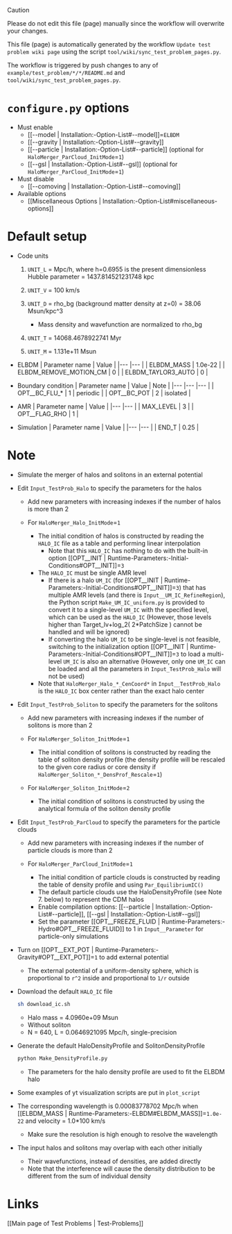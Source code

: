 > [!CAUTION]
> Please do not edit this file (page) manually since the workflow will overwrite your changes.
>
> This file (page) is automatically generated by the workflow `Update test problem wiki page` using the script `tool/wiki/sync_test_problem_pages.py`.
>
> The workflow is triggered by push changes to any of `example/test_problem/*/*/README.md` and `tool/wiki/sync_test_problem_pages.py`.


# `configure.py` options
- Must enable
  - [[--model | Installation:-Option-List#--model]]=`ELBDM`
  - [[--gravity | Installation:-Option-List#--gravity]]
  - [[--particle | Installation:-Option-List#--particle]] (optional for `HaloMerger_ParCloud_InitMode`=`1`)
  - [[--gsl | Installation:-Option-List#--gsl]] (optional for `HaloMerger_ParCloud_InitMode`=`1`)
- Must disable
  - [[--comoving | Installation:-Option-List#--comoving]]
- Available options
  - [[Miscellaneous Options | Installation:-Option-List#miscellaneous-options]]


# Default setup
- Code units
  1. `UNIT_L` = Mpc/h, where h=0.6955 is the present dimensionless Hubble parameter
              = 1437.814521231748 kpc
  2. `UNIT_V` = 100 km/s
  3. `UNIT_D` = rho_bg (background matter density at z=0)
              = 38.06 Msun/kpc^3

     - Mass density and wavefunction are normalized to rho_bg
  4. `UNIT_T` = 14068.4678922741 Myr
  5. `UNIT_M` = 1.131e+11 Msun

- ELBDM
  | Parameter name         | Value   |
  |---                     |---      |
  | ELBDM_MASS             | 1.0e-22 |
  | ELBDM_REMOVE_MOTION_CM | 0       |
  | ELBDM_TAYLOR3_AUTO     | 0       |

- Boundary condition
  | Parameter name | Value | Note |
  |---             |---    |--- |
  | OPT__BC_FLU_*  | 1     | periodic |
  | OPT__BC_POT    | 2     | isolated |

- AMR
  | Parameter name | Value |
  |---             |---    |
  | MAX_LEVEL      | 3     |
  | OPT__FLAG_RHO  | 1     |

- Simulation
  | Parameter name | Value |
  |---             |---    |
  | END_T          | 0.25  |


# Note
- Simulate the merger of halos and solitons in an external potential

- Edit `Input_TestProb_Halo` to specify the parameters for the halos

  - Add new parameters with increasing indexes if the number of halos is more than 2

  - For `HaloMerger_Halo_InitMode`=`1`
    - The initial condition of halos is constructed by reading the `HALO_IC` file as a table and performing linear interpolation
      - Note that this `HALO_IC` has nothing to do with the built-in option [[OPT__INIT | Runtime-Parameters:-Initial-Conditions#OPT__INIT]]=`3`
    - The `HALO_IC` must be single AMR level
      - If there is a halo `UM_IC` (for [[OPT__INIT | Runtime-Parameters:-Initial-Conditions#OPT__INIT]]=`3`) that has multiple AMR levels (and there is `Input__UM_IC_RefineRegion`),
        the Python script `Make_UM_IC_uniform.py` is provided to convert it to
        a single-level `UM_IC` with the specified level, which can be used as the `HALO_IC`
        (However, those levels higher than Target_lv+log_2( 2*PatchSize ) cannot be handled and will be ignored)
      - If converting the halo `UM_IC` to be single-level is not feasible,
        switching to the initialization option [[OPT__INIT | Runtime-Parameters:-Initial-Conditions#OPT__INIT]]=`3` to load a multi-level `UM_IC` is also an alternative
        (However, only one `UM_IC` can be loaded and all the parameters in `Input_TestProb_Halo` will not be used)
    - Note that `HaloMerger_Halo_*_CenCoord*` in `Input__TestProb_Halo` is the `HALO_IC` box center rather than the exact halo center

- Edit `Input_TestProb_Soliton` to specify the parameters for the solitons

  - Add new parameters with increasing indexes if the number of solitons is more than 2

  - For `HaloMerger_Soliton_InitMode`=`1`
    - The initial condition of solitons is constructed by reading the table of soliton density profile
      (the density profile will be rescaled to the given core radius or core density if `HaloMerger_Soliton_*_DensProf_Rescale`=`1`)

  - For `HaloMerger_Soliton_InitMode`=`2`
    - The initial condition of solitons is constructed by using the analytical formula of the soliton density profile

- Edit `Input_TestProb_ParCloud` to specify the parameters for the particle clouds

  - Add new parameters with increasing indexes if the number of particle clouds is more than 2

  - For `HaloMerger_ParCloud_InitMode`=`1`
    - The initial condition of particle clouds is constructed by reading the table of density profile and using `Par_EquilibriumIC()`
    - The default particle clouds use the HaloDensityProfile (see Note 7. below) to represent the CDM halos
    - Enable compilation options: [[--particle | Installation:-Option-List#--particle]], [[--gsl | Installation:-Option-List#--gsl]]
    - Set the parameter [[OPT__FREEZE_FLUID | Runtime-Parameters:-Hydro#OPT__FREEZE_FLUID]] to 1 in `Input__Parameter` for particle-only simulations

- Turn on [[OPT__EXT_POT | Runtime-Parameters:-Gravity#OPT__EXT_POT]]=`1` to add external potential

  - The external potential of a uniform-density sphere, which is proportional to `r^2` inside and proportional to `1/r` outside

- Download the default `HALO_IC` file
  ```bash
  sh download_ic.sh
  ```

  - Halo mass = 4.0960e+09 Msun
  - Without soliton
  - N = 640, L = 0.0646921095 Mpc/h, single-precision

- Generate the default HaloDensityProfile and SolitonDensityProfile
  ```bash
  python Make_DensityProfile.py
  ```

  - The parameters for the halo density profile are used to fit the ELBDM halo

- Some examples of yt visualization scripts are put in `plot_script`

- The corresponding wavelength is 0.00083778702 Mpc/h when [[ELBDM_MASS | Runtime-Parameters:-ELBDM#ELBDM_MASS]]=`1.0e-22` and velocity = 1.0*100 km/s

  - Make sure the resolution is high enough to resolve the wavelength

- The input halos and solitons may overlap with each other initially

  - Their wavefunctions, instead of densities, are added directly
  - Note that the interference will cause the density distribution to be different from the sum of individual density

# Links
[[Main page of Test Problems | Test-Problems]]

